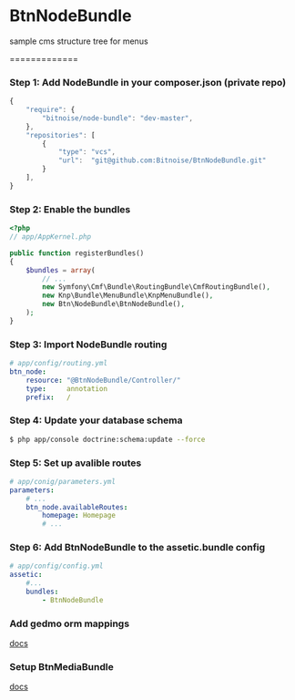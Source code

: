 BtnNodeBundle
==============

sample cms structure tree for menus

=============

### Step 1: Add NodeBundle in your composer.json (private repo)

```js
{
    "require": {
        "bitnoise/node-bundle": "dev-master",
    },
    "repositories": [
        {
            "type": "vcs",
            "url":  "git@github.com:Bitnoise/BtnNodeBundle.git"
        }
    ],
}
```

### Step 2: Enable the bundles

``` php
<?php
// app/AppKernel.php

public function registerBundles()
{
    $bundles = array(
        // ...
        new Symfony\Cmf\Bundle\RoutingBundle\CmfRoutingBundle(),
        new Knp\Bundle\MenuBundle\KnpMenuBundle(),
        new Btn\NodeBundle\BtnNodeBundle(),
    );
}
```

### Step 3: Import NodeBundle routing

``` yaml
# app/config/routing.yml
btn_node:
    resource: "@BtnNodeBundle/Controller/"
    type:     annotation
    prefix:   /
```

### Step 4: Update your database schema

``` bash
$ php app/console doctrine:schema:update --force
```

### Step 5: Set up avalible routes

``` yml
# app/conig/parameters.yml
parameters:
    # ...
    btn_node.availableRoutes:
        homepage: Homepage
        # ...
```

### Step 6: Add BtnNodeBundle to the assetic.bundle config

``` yml
# app/config/config.yml
assetic:
    #...
    bundles:
        - BtnNodeBundle
```

### Add gedmo orm mappings

[docs](https://github.com/l3pp4rd/DoctrineExtensions/blob/master/doc/symfony2.md#mapping)

### Setup BtnMediaBundle

[docs](https://github.com/Bitnoise/BtnMediaBundle/blob/master/README.md)
